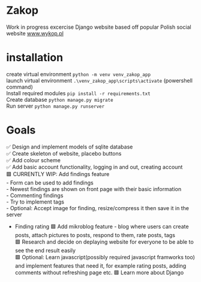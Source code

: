 # Zakop
Work in progress excercise Django website based off popular Polish social website www.wykop.pl 

# installation
create virtual environment `python -m venv venv_zakop_app`  
launch virtual environment `.\venv_zakop_app\scripts\activate` (powershell command)  
Install required modules `pip install -r requirements.txt`  
Create database `python manage.py migrate`  
Run server `python manage.py runserver`

# Goals
✅ Design and implement models of sqlite database  
✅ Create skeleton of website, placebo buttons  
✅ Add colour scheme  
✅ Add basic account functionality, logging in and out, creating account  
🟩 CURRENTLY WIP: Add findings feature  
                  - Form can be used to add findings  
                  - Newest findings are shown on front page with their basic information   
                  - Commenting findings  
                  - Try to implement tags  
                  - Optional: Accept image for finding, resize/compress it then save it in the server

- Finding rating 
🟩 Add mikroblog feature - blog where users can create posts, attach pictures to posts, respond to them, rate posts, tags  
🟩 Research and decide on deplaying website for everyone to be able to see the end result easily  
🟩 Optional: Learn javascript(possibly required javascript framworks too) and implement features that need it, for example rating posts, adding comments without refreshing page etc. 
🟩 Learn more about Django
                  



